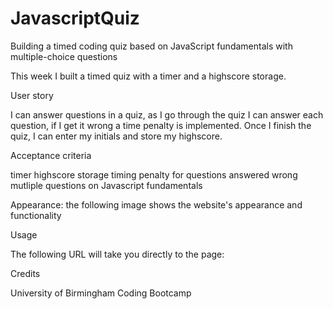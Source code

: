 # JavascriptQuiz
Building a timed coding quiz based on JavaScript fundamentals with multiple-choice questions

This week I built a timed quiz with a timer and a highscore storage.

User story

I can answer questions in a quiz, as I go through the quiz I can answer each question, if I get it wrong a time penalty is implemented. Once I finish the quiz, 
I can enter my initials and store my highscore.

Acceptance criteria

timer
highscore storage
timing penalty for questions answered wrong
mutliple questions on Javascript fundamentals

Appearance: the following image shows the website's appearance and functionality





Usage

The following URL will take you directly to the page: 

Credits

University of Birmingham Coding Bootcamp
